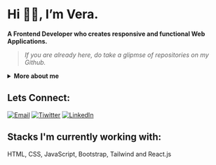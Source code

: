 # Hi 👋🏼, I’m Vera.
**A Frontend Developer who creates responsive and functional Web Applications.**

> *If you are already here, do take a glipmse of repositories on my Github.*

<details>
    <summary><b>More about me</b></summary>
    
        I have passion for implementing designs to pixel-perect and turning ideas to workable solutions. 
        I love to create solutions to promblems in my immediate environment. 
    
        With a background in computer science, I strive to solve technical and provide efficient solutions to complex problems. 
        My goal is not only to build applications that are scalable and efficient but ones that provides seamless user experience.
    
        I am currently learning React.js and looking to collaborate on open source projects, with a goal 
        to be more involved in the community. 
</details>

## Lets Connect:
<a href="chiomaverankanmuo@gmail.com"><img src="https://github.com/chiomavera/images/blob/main/icons8-mail.svg" alt="Email" /></a>
<a href="https://twitter.com/nkanmuo_vera"><img src="https://github.com/chiomavera/images/blob/main/icons8-twitter.svg" alt="Tiwitter"/></a>
<a href="https://www.linkedin.com/in/chioma-vera-nkanmuo/"><img src="https://github.com/chiomavera/images/blob/main/icons8-linkedin-circled.svg" alt="LinkedIn"/></a>
 
 ## Stacks I'm currently working with:
 HTML, CSS, JavaScript, Bootstrap, Tailwind and React.js
 
<!-- ## Github Stas
[![chiomavera's GitHub stats](https://github-readme-stats.vercel.app/api?username=chiomavera&count_private=true&show_icons=true&theme=transparent)](https://github.com/anuraghazra/github-readme-stats)  [![Top Langs](https://github-readme-stats.vercel.app/api/top-langs/?username=anuraghazra&layout=compact&theme=transparent)](https://github.com/anuraghazra/github-readme-stats) -->



<!---
chiomavera/chiomavera is a ✨ special ✨ repository because its `README.md` (this file) appears on your GitHub profile.
You can click the Preview link to take a look at your changes.
--->
